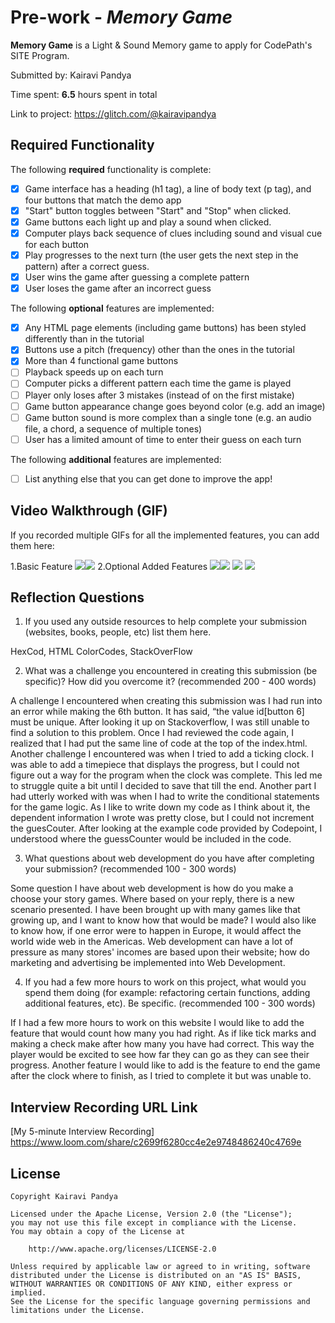 # Pre-work - *Memory Game*

**Memory Game** is a Light & Sound Memory game to apply for CodePath's SITE Program. 

Submitted by: Kairavi Pandya

Time spent: **6.5** hours spent in total

Link to project: https://glitch.com/@kairavipandya

## Required Functionality

The following **required** functionality is complete:

* [x] Game interface has a heading (h1 tag), a line of body text (p tag), and four buttons that match the demo app
* [x] "Start" button toggles between "Start" and "Stop" when clicked. 
* [x] Game buttons each light up and play a sound when clicked. 
* [x] Computer plays back sequence of clues including sound and visual cue for each button
* [x] Play progresses to the next turn (the user gets the next step in the pattern) after a correct guess. 
* [x] User wins the game after guessing a complete pattern
* [x] User loses the game after an incorrect guess

The following **optional** features are implemented:

* [x] Any HTML page elements (including game buttons) has been styled differently than in the tutorial
* [x] Buttons use a pitch (frequency) other than the ones in the tutorial
* [x] More than 4 functional game buttons
* [ ] Playback speeds up on each turn
* [ ] Computer picks a different pattern each time the game is played
* [ ] Player only loses after 3 mistakes (instead of on the first mistake)
* [ ] Game button appearance change goes beyond color (e.g. add an image)
* [ ] Game button sound is more complex than a single tone (e.g. an audio file, a chord, a sequence of multiple tones)
* [ ] User has a limited amount of time to enter their guess on each turn

The following **additional** features are implemented:

- [ ] List anything else that you can get done to improve the app!

## Video Walkthrough (GIF)

If you recorded multiple GIFs for all the implemented features, you can add them here:

1.Basic Feature
![](gif1-link-here)![](https://i.imgur.com/yUVVpZ5.gif)
2.Optional Added Features
![](gif2-link-here)![](https://i.imgur.com/xPsRSLB.gif)
![](gif3-link-here)
![](gif4-link-here)

## Reflection Questions
1. If you used any outside resources to help complete your submission (websites, books, people, etc) list them here. 

HexCod, HTML ColorCodes, StackOverFlow 

2. What was a challenge you encountered in creating this submission (be specific)? How did you overcome it? (recommended 200 - 400 words) 

A challenge I encountered when creating this submission was I had run into an error while making the 6th button. It has said, “the value id[button 6] must be unique. After looking it up on Stackoverflow, I was still unable to find a solution to this problem. Once I had reviewed the code again, I realized that I had put the same line of code at the top of the index.html. Another challenge I encountered was when I tried to add a ticking clock. I was able to add a timepiece that displays the progress, but I could not figure out a way for the program when the clock was complete. This led me to struggle quite a bit until I decided to save that till the end. Another part I had utterly worked with was when I had to write the conditional statements for the game logic. As I like to write down my code as I think about it, the dependent information I wrote was pretty close, but I could not increment the guesCouter. After looking at the example code provided by Codepoint, I understood where the guessCounter would be included in the code. 


3. What questions about web development do you have after completing your submission? (recommended 100 - 300 words) 

Some question I have about web development is how do you make a choose your story games. Where based on your reply, there is a new scenario presented. I have been brought up with many games like that growing up, and I want to know how that would be made? I would also like to know how, if one error were to happen in Europe, it would affect the world wide web in the Americas. Web development can have a lot of pressure as many stores' incomes are based upon their website; how do marketing and advertising be implemented into Web Development. 

4. If you had a few more hours to work on this project, what would you spend them doing (for example: refactoring certain functions, adding additional features, etc). Be specific. (recommended 100 - 300 words) 


If I had a few more hours to work on this website I would like to add the feature that would count how many you had right. As if like tick marks and making a check make after how many you have had correct. This way the player would be excited to see how far they can go as they can see their progress.  Another feature I would like to add is the feature to end the game after the clock where to finish, as I tried to complete it but was unable to. 



## Interview Recording URL Link

[My 5-minute Interview Recording] https://www.loom.com/share/c2699f6280cc4e2e9748486240c4769e


## License

    Copyright Kairavi Pandya

    Licensed under the Apache License, Version 2.0 (the "License");
    you may not use this file except in compliance with the License.
    You may obtain a copy of the License at

        http://www.apache.org/licenses/LICENSE-2.0

    Unless required by applicable law or agreed to in writing, software
    distributed under the License is distributed on an "AS IS" BASIS,
    WITHOUT WARRANTIES OR CONDITIONS OF ANY KIND, either express or implied.
    See the License for the specific language governing permissions and
    limitations under the License.